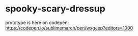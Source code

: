 # spooky-scary-dressup
prototype is here on codepen: https://codepen.io/sublimemarch/pen/wxgJep?editors=1000
